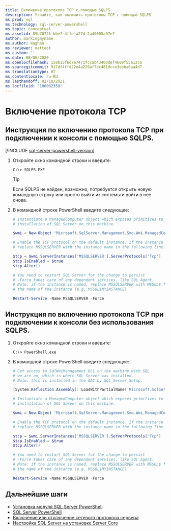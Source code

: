 ```yaml
---
title: Включение протокола TCP с помощью SQLPS
description: Узнайте, как включить протоколы TCP с помощью SQLPS
ms.prod: sql
ms.technology: sql-server-powershell
ms.topic: conceptual
ms.assetid: 89b70725-bbe7-4ffe-a27d-2a40005a97e7
author: markingmyname
ms.author: maghan
ms.reviewer: matteot
ms.custom: ''
ms.date: 08/06/2020
ms.openlocfilehash: 158b15f6d7e7471fccab43400def4609f55a13c6
ms.sourcegitcommit: 917df4ffd22e4a229af7dc481dcce3ebba0aa4d7
ms.translationtype: HT
ms.contentlocale: ru-RU
ms.lasthandoff: 02/10/2021
ms.locfileid: "100062358"
---
```

# <a name="how-to-enable-the-tcp-protocol"></a>Включение протокола TCP

## <a name="how-to-enable-the-tcp-protocol-when-connected-to-the-console-with-sqlps"></a>Инструкция по включению протокола TCP при подключении к консоли с помощью SQLPS.

[!INCLUDE [sql-server-powershell-version](../includes/sql-server-powershell-version.md)]

1. Откройте окно командной строки и введите:

    ```console
    C:\> SQLPS.EXE
    ```

    > [!TIP]
    > Если SQLPS не найден, возможно, потребуется открыть новую командную строку или просто выйти из системы и войти в нее снова.

2. В командной строке PowerShell введите следующее:

    ```powershell
    # Instantiate a ManagedComputer object which exposes primitives to control the
    # installation of SQL Server on this machine.

    $wmi = New-Object 'Microsoft.SqlServer.Management.Smo.Wmi.ManagedComputer' localhost

    # Enable the TCP protocol on the default instance. If the instance is named, 
    # replace MSSQLSERVER with the instance name in the following line.

    $tcp = $wmi.ServerInstances['MSSQLSERVER'].ServerProtocols['Tcp']
    $tcp.IsEnabled = $true  
    $tcp.Alter()  

    # You need to restart SQL Server for the change to persist
    # -Force takes care of any dependent services, like SQL Agent.
    # Note: if the instance is named, replace MSSQLSERVER with MSSQL$ followed by
    # the name of the instance (e.g. MSSQL$MYINSTANCE)

    Restart-Service -Name MSSQLSERVER -Force
    ```

## <a name="how-to-enable-the-tcp-protocol-when-connected-to-the-console-not-using-sqlps"></a>Инструкция по включению протокола TCP при подключении к консоли без использования SQLPS.

1. Откройте окно командной строки и введите:

    ```console
    C:\> PowerShell.exe
    ```

2. В командной строке PowerShell введите следующее:

    ```powershell
    # Get access to SqlWmiManagement DLL on the machine with SQL
    # we are on, which is where SQL Server was installed.
    # Note: this is installed in the GAC by SQL Server Setup.

    [System.Reflection.Assembly]::LoadWithPartialName('Microsoft.SqlServer.SqlWmiManagement')

    # Instantiate a ManagedComputer object which exposes primitives to control the
    # installation of SQL Server on this machine.

    $wmi = New-Object 'Microsoft.SqlServer.Management.Smo.Wmi.ManagedComputer' localhost

    # Enable the TCP protocol on the default instance. If the instance is named, 
    # replace MSSQLSERVER with the instance name in the following line.

    $tcp = $wmi.ServerInstances['MSSQLSERVER'].ServerProtocols['Tcp']
    $tcp.IsEnabled = $true  
    $tcp.Alter()  

    # You need to restart SQL Server for the change to persist
    # -Force takes care of any dependent services, like SQL Agent.
    # Note: if the instance is named, replace MSSQLSERVER with MSSQL$ followed by
    # the name of the instance (e.g. MSSQL$MYINSTANCE)

    Restart-Service -Name MSSQLSERVER -Force
    ```

## <a name="next-steps"></a>Дальнейшие шаги

- [Установка модуля SQL Server PowerShell](download-sql-server-ps-module.md)
- [SQL Server PowerShell](sql-server-powershell.md)
- [Включение или отключение сетевого протокола сервера](../database-engine/configure-windows/enable-or-disable-a-server-network-protocol.md)
- [Настройка SQL Server на установке Server Core](../database-engine/install-windows/configure-sql-server-on-a-server-core-installation.md)
